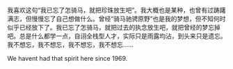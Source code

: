 我喜欢这句“我已忘了怎骑马，就把珍珠放生吧”。我大概也是某种，也曾有过踌躇满志，但慢慢忘了自己想做什么。曾经“骑马驰骋原野”也是我的梦想，但不知何时似乎已经放下了。我已忘了怎骑马，就把过去的执念放生吧，就把曾经的梦忘掉吧。总是什么都学一点，自诩全栈型人才，实际只是雨露均沾，到头来只是遗忘。
我不想忘，我不想忘，我不想忘，我不想忘......

We havent had that spirit here since 1969.
